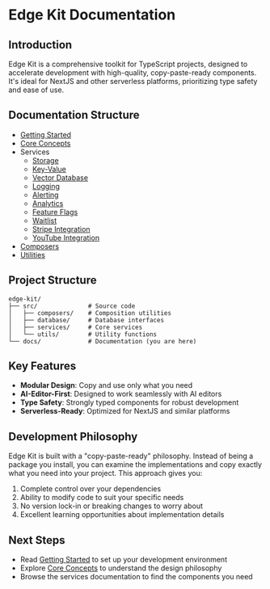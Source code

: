 # Edge Kit Documentation

## Introduction
Edge Kit is a comprehensive toolkit for TypeScript projects, designed to accelerate development with high-quality, copy-paste-ready components. It's ideal for NextJS and other serverless platforms, prioritizing type safety and ease of use.

## Documentation Structure
- [Getting Started](./getting-started.md)
- [Core Concepts](./core-concepts.md)
- Services
  - [Storage](./services/storage.md)
  - [Key-Value](./services/key-value.md)
  - [Vector Database](./services/vector.md)
  - [Logging](./services/logging.md)
  - [Alerting](./services/alerting.md)
  - [Analytics](./services/analytics.md)
  - [Feature Flags](./services/feature-flags.md)
  - [Waitlist](./services/waitlist.md)
  - [Stripe Integration](./services/stripe.md)
  - [YouTube Integration](./services/youtube.md)
- [Composers](./composers.md)
- [Utilities](./utils.md)

## Project Structure
```
edge-kit/
├── src/              # Source code
│   ├── composers/    # Composition utilities
│   ├── database/     # Database interfaces
│   ├── services/     # Core services
│   └── utils/        # Utility functions
└── docs/             # Documentation (you are here)
```

## Key Features
- **Modular Design**: Copy and use only what you need
- **AI-Editor-First**: Designed to work seamlessly with AI editors
- **Type Safety**: Strongly typed components for robust development
- **Serverless-Ready**: Optimized for NextJS and similar platforms

## Development Philosophy
Edge Kit is built with a "copy-paste-ready" philosophy. Instead of being a package you install, you can examine the implementations and copy exactly what you need into your project. This approach gives you:

1. Complete control over your dependencies
2. Ability to modify code to suit your specific needs
3. No version lock-in or breaking changes to worry about
4. Excellent learning opportunities about implementation details

## Next Steps
- Read [Getting Started](./getting-started.md) to set up your development environment
- Explore [Core Concepts](./core-concepts.md) to understand the design philosophy
- Browse the services documentation to find the components you need 
